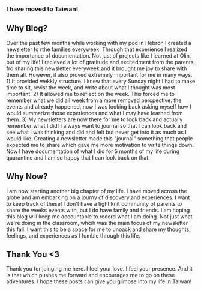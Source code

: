 ### I have moved to Taiwan!

## Why Blog?
Over the past few months while working with my pod in Hebron I created a newsletter fo rthe families everyweek. Through that experience I realized the importance of documentation. Not just of projects like I learned at Olin, but of my life! I recieved a lot of gratitude and excitedment from the parents fro sharing this newsletter everyweek and it brought me joy to share with them all. However, it also proved extremely important for me in many ways. 1) It provided wekkly structure. I knew that every Sunday night I had to make time to sit, revist the week, and write about what I thought was most important. 2) It allowed me to reflect on the week. This forced me to remember what we did all week from a more removed percpective. the events ahd already happened, now I was looking back asking myself how I would summarize those experiences and what I may have learned from them. 3) My newsletters are now there for me to look back and actually remember what I did! I always want to journal so that I can look back and see what I was thinking and did and felt but never get into it as much as I would like. Creating a newsletter made this "journal" something that people expected me to share which gave me more motivation to write things down. Now I have documentation of what I did for 5 months of my life during quarantine and I am so happy that I can look back on that.

## Why Now?
I am now starting another big chapter of my life. I have moved across the globe and am embarking on a journy of discovery and experiences. I want to keep track of these! I don't have a tight knit community of parents to share the weeks events with, but I do have family and friends. I am hoping this blog will keep me accountable to record what I am doing. Not just what we're doing in the classroom, whcih was the main focus of my newsletter this fall. I want this to be a space for me to unoack and share my thoughts, feelings, and experiences as I fumble through this life.

## Thank You <3 
Thank you for joinging me here. I feel your love. I feel your presence. And it is that which pushes me forward and encourages me to go on these adventures. I hope these posts can give you glimpse into my life in Taiwan!

